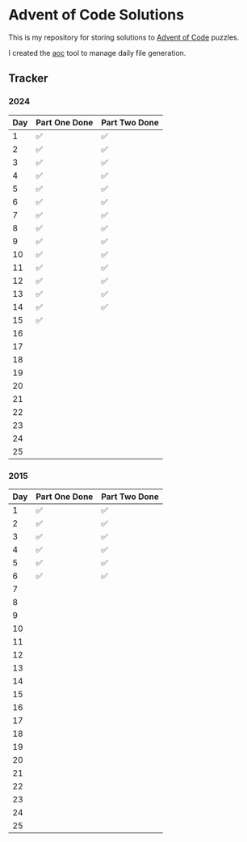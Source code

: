 # Advent of Code Solutions

This is my repository for storing solutions to [Advent of Code](https://adventofcode.com/) puzzles.

I created the [aoc](https://github.com/k-nox/aoc) tool to manage daily file generation.

## Tracker

### 2024

| Day | Part One Done | Part Two Done |
| --- | ------------- | ------------- |
| 1   | ✅            | ✅            |
| 2   | ✅            | ✅            |
| 3   | ✅            | ✅            |
| 4   | ✅            | ✅            |
| 5   | ✅            | ✅            |
| 6   | ✅            | ✅            |
| 7   | ✅            | ✅            |
| 8   | ✅            | ✅            |
| 9   | ✅            | ✅            |
| 10  | ✅            | ✅            |
| 11  | ✅            | ✅            |
| 12  | ✅            | ✅            |
| 13  | ✅            | ✅            |
| 14  | ✅            | ✅            |
| 15  | ✅            |               |
| 16  |               |               |
| 17  |               |               |
| 18  |               |               |
| 19  |               |               |
| 20  |               |               |
| 21  |               |               |
| 22  |               |               |
| 23  |               |               |
| 24  |               |               |
| 25  |               |               |

### 2015

| Day | Part One Done | Part Two Done |
| --- | ------------- | ------------- |
| 1   | ✅            | ✅            |
| 2   | ✅            | ✅            |
| 3   | ✅            | ✅            |
| 4   | ✅            | ✅            |
| 5   | ✅            | ✅            |
| 6   | ✅            | ✅            |
| 7   |               |               |
| 8   |               |               |
| 9   |               |               |
| 10  |               |               |
| 11  |               |               |
| 12  |               |               |
| 13  |               |               |
| 14  |               |               |
| 15  |               |               |
| 16  |               |               |
| 17  |               |               |
| 18  |               |               |
| 19  |               |               |
| 20  |               |               |
| 21  |               |               |
| 22  |               |               |
| 23  |               |               |
| 24  |               |               |
| 25  |               |               |
